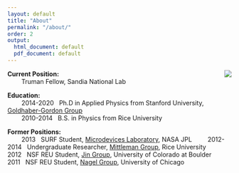 ```yaml
---
layout: default
title: "About"
permalink: "/about/"
order: 2
output:
  html_document: default
  pdf_document: default
---
```


<img src="{{ site.baseurl }}/img/dsc_0032b.jpg" align="right">

**Current Position:**  
&nbsp; &nbsp; &nbsp; &nbsp; Truman Fellow, Sandia National Lab


**Education:**  
&nbsp; &nbsp; &nbsp; &nbsp; 2014-2020 &nbsp; Ph.D in Applied Physics from Stanford University, <a href="https://ggg.stanford.edu/"> Goldhaber-Gordon Group</a>  
&nbsp; &nbsp; &nbsp; &nbsp; 2010-2014 &nbsp; B.S. in Physics from Rice University

**Former Positions:**  
&nbsp; &nbsp; &nbsp; &nbsp; 2013 &nbsp; SURF Student, <a href="https://microdevices.jpl.nasa.gov/"> Microdevices Laboratory</a>, NASA JPL
&nbsp; &nbsp; &nbsp; &nbsp; 2012-2014 &nbsp; Undergraduate Researcher, <a href="https://www.brown.edu/research/labs/mittleman/"> Mittleman Group</a>, Rice University
&nbsp; &nbsp; &nbsp; &nbsp; 2012 &nbsp; NSF REU Student, <a href="https://jila.colorado.edu/jin/"> Jin Group</a>, University of Colorado at Boulder
&nbsp; &nbsp; &nbsp; &nbsp; 2011 &nbsp; NSF REU Student, <a href="https://nagelgroup.uchicago.edu/Nagel-Group/index.html"> Nagel Group</a>, University of Chicago